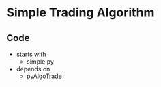 # Simple Trading Algorithm

## Code

* starts with
  * simple.py
* depends on
  * [pyAlgoTrade](http://gbeced.github.io/pyalgotrade/)
